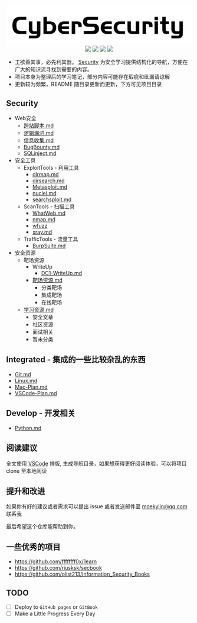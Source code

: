 <!-- # Security - Cyber Security Notes
![Categories](https://img.shields.io/badge/Categories-knowledge-orange) ![GitHub last commit](https://img.shields.io/github/last-commit/moekylin/Security) ![GitHub stars](https://img.shields.io/github/stars/moekylin/Security) ![GitHub repo size](https://img.shields.io/github/repo-size/moekylin/Security) -->

<p align=center>
  <img src="@attachment/images/banner/README.png">
  <img src=https://img.shields.io/badge/Categories-knowledge-orange>
  <img src=https://img.shields.io/github/last-commit/moekylin/Security>
  <img src=https://img.shields.io/github/stars/moekylin/Security>
  <img src=https://img.shields.io/github/repo-size/moekylin/Security><br>
</p>

- 工欲善其事，必先利其器。 [Security](https://github.com/moekylin/Security) 为安全学习提供结构化的导航，方便在广大的知识流寻找到需要的内容。
- 项目本身为整理后的学习笔记，部分内容可能存在瑕疵和纰漏请谅解
- 更新较为频繁，README 随目录更新而更新，下方可见项目目录

## Security
* Web安全
  * [跨站脚本.md](Security/Web安全/跨站脚本.md)
  * [逻辑漏洞.md](Security/Web安全/逻辑漏洞.md)
  * [信息收集.md](Security/Web安全/信息收集.md)
  * [BugBounty.md](Security/Web安全/BugBounty.md)
  * [SQLinject.md](Security/Web安全/SQLinject.md)
* 安全工具
  * ExploitTools - 利用工具
    * [dirmap.md](Security/安全工具/ScanTools/dirmap.md)
    * [dirsearch.md](Security/安全工具/ScanTools/dirsearch.md)
    * [Metasploit.md](Security/安全工具/ExploitTools/Metasploit.md)
    * [nuclei.md](Security/安全工具/ExploitTools/nuclei.md)
    * [searchsploit.md](Security/安全工具/ExploitTools/searchsploit.md)
  * ScanTools - 扫描工具
    * [WhatWeb.md](Security/安全工具/ScanTools/WhatWeb.md)
    * [nmap.md](Security/安全工具/ScanTools/nmap.md)
    * [wfuzz](Security/安全工具/ScanTools/wfuzz)
    * [xray.md](Security/安全工具/ScanTools/xray.md)
  * TrafficTools - 流量工具
    * [BurpSuite.md](Security/安全工具/TrafficTools/BurpSuite.md)
* 安全资源
  * 靶场资源
    * WriteUp
      * [DC1-WriteUp.md](./安全资源/靶场资源/WriteUp/DC1-WriteUp.md)
    * [靶场资源.md](./安全资源/靶场资源/靶场资源.md)
      * 分类靶场
      * 集成靶场
      * 在线靶场
  * [学习资源.md](./安全资源/学习资源.md)
    * 安全文章
    * 社区资源
    * 面试相关
    * 暂未分类

## Integrated - 集成的一些比较杂乱的东西
* [Git.md](./Integrated/Git.md)
* [Linux.md](./Integrated/Linux.md)
* [Mac-Plan.md](./Integrated/Mac-Plan.md)
* [VSCode-Plan.md](./Integrated/VSCode-Plan.md)

## Develop - 开发相关
* [Python.md](Develop/Python.md)

## 阅读建议

全文使用 [VSCode](https://azure.microsoft.com/zh-cn/products/visual-studio-code/) 排版, 生成导航目录，如果想获得更好阅读体验，可以将项目 clone 至本地阅读

## 提升和改进

如果你有好的建议或者需求可以提出 issue 或者发送邮件至 moekylin@qq.com 联系我

最后希望这个仓库能帮助到你。

## 一些优秀的项目
- https://github.com/ffffffff0x/1earn
- https://github.com/riusksk/secbook
- https://github.com/olist213/Information_Security_Books

## TODO
- [ ] Deploy to `GitHub pages` or `GitBook`
- [ ] Make a Little Progress Every Day
